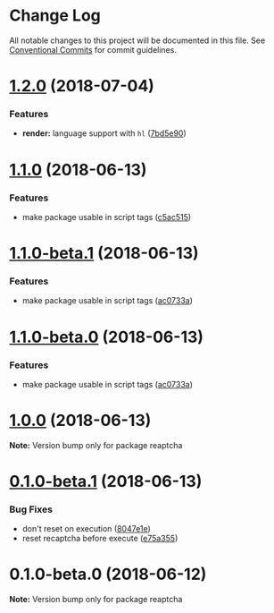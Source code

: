 # Change Log

All notable changes to this project will be documented in this file.
See [Conventional Commits](https://conventionalcommits.org) for commit guidelines.

<a name="1.2.0"></a>
# [1.2.0](https://github.com/sarneeh/reaptcha/compare/v1.1.0...v1.2.0) (2018-07-04)


### Features

* **render:** language support with `hl` ([7bd5e90](https://github.com/sarneeh/reaptcha/commit/7bd5e90))




<a name="1.1.0"></a>
# [1.1.0](https://github.com/sarneeh/reaptcha/compare/v1.0.0...v1.1.0) (2018-06-13)


### Features

* make package usable in script tags ([c5ac515](https://github.com/sarneeh/reaptcha/commit/c5ac515))




<a name="1.1.0-beta.1"></a>
# [1.1.0-beta.1](https://github.com/sarneeh/reaptcha/compare/v1.0.0...v1.1.0-beta.1) (2018-06-13)


### Features

* make package usable in script tags ([ac0733a](https://github.com/sarneeh/reaptcha/commit/ac0733a))




<a name="1.1.0-beta.0"></a>
# [1.1.0-beta.0](https://github.com/sarneeh/reaptcha/compare/v1.0.0...v1.1.0-beta.0) (2018-06-13)


### Features

* make package usable in script tags ([ac0733a](https://github.com/sarneeh/reaptcha/commit/ac0733a))




<a name="1.0.0"></a>
# [1.0.0](https://github.com/sarneeh/reaptcha/compare/v0.1.0-beta.1...v1.0.0) (2018-06-13)




**Note:** Version bump only for package reaptcha

<a name="0.1.0-beta.1"></a>
# [0.1.0-beta.1](https://github.com/sarneeh/reaptcha/compare/v0.1.0-beta.0...v0.1.0-beta.1) (2018-06-13)


### Bug Fixes

* don't reset on execution ([8047e1e](https://github.com/sarneeh/reaptcha/commit/8047e1e))
* reset recaptcha before execute ([e75a355](https://github.com/sarneeh/reaptcha/commit/e75a355))




<a name="0.1.0-beta.0"></a>
# 0.1.0-beta.0 (2018-06-12)




**Note:** Version bump only for package reaptcha

